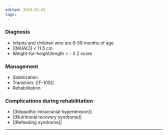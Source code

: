 ```yaml
---
edited: 2024-03-02
tags:
---
```

### Diagnosis
- Infants and children who are 6-59 months of age
- [[MUAC]] < 11.5 cm
- Weight-for-height/length < - 3 Z score
### Management
- Stabilization
- Transition: [[F-100]] 
- Rehabilitation
### Complications during rehabilitation
- [[Idiopathic intracranial hypertension]]
- [[Nutritional recovery syndrome]] 
- [[Refeeding syndrome]] 
---
